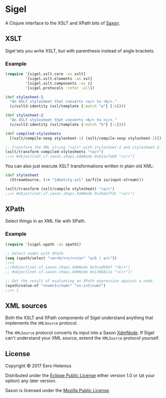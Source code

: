 Sigel
=====

A Clojure interface to the XSLT and XPath bits of [Saxon].

## XSLT

Sigel lets you write XSLT, but with parenthesis instead of angle brackets.

### Example

```clojure
(require '[sigel.xslt.core :as xslt]
         '[sigel.xslt.elements :as xsl]
         '[sigel.xslt.components :as c]
         '[sigel.protocols :refer :all])

(def stylesheet-1
  "An XSLT stylesheet that converts <a/> to <b/>."
  (c/xslt3-identity (xsl/template {:match "a"} [:b])))

(def stylesheet-2
  "An XSLT stylesheet that converts <b/> to <c/>."
  (c/xslt3-identity (xsl/template {:match "b"} [:c])))

(def compiled-stylesheets
  [(xslt/compile-sexp stylesheet-1) (xslt/compile-sexp stylesheet-2)])

;; Transform the XML string "<a/>" with stylesheet-1 and stylesheet-2.
(xslt/transform compiled-stylesheets "<a/>")
;;=> #object[net.sf.saxon.s9api.XdmNode 0x61acfa00 "<c/>"]
```

You can also just execute XSLT transformations written in plain old
XML:

```clojure
(def stylesheet
  (StreamSource. (-> "identity.xsl" io/file io/input-stream)))

(xslt/transform (xslt/compile stylesheet) "<a/>")
;;=> #object[net.sf.saxon.s9api.XdmNode 0x2bda7fdc "<a/>"]
```

## XPath

Select things in an XML file with XPath.

### Example

```clojure
(require '[sigel.xpath :as xpath])

;; Select nodes with XPath.
(seq (xpath/select "<a><b/><c/></a>" "a/b | a/c"))
;;=>
;;(#object[net.sf.saxon.s9api.XdmNode 0x3cadbb6f "<b/>"]
;; #object[net.sf.saxon.s9api.XdmNode 0x136b811a "<c/>"])

;; Get the result of evaluating an XPath expression against a node.
(xpath/value-of "<num>1</num>" "xs:int(num)")
;;=> 1
```

## XML sources

Both the XSLT and XPath components of Sigel understand anything that implements the `XMLSource` protocol.

The `XMLSource` protocol converts its input into a Saxon [XdmNode]. If Sigel can't understand your XML source, extend the `XMLSource`
protocol yourself.

## License

Copyright © 2017 Eero Helenius

Distributed under the [Eclipse Public License][EPL] either version 1.0 or (at
your option) any later version.

Saxon is licensed under the [Mozilla Public License][MPL].

[EPL]: https://www.eclipse.org/legal/epl-v10.html
[MPL]: https://www.mozilla.org/en-US/MPL
[Saxon]: http://www.saxonica.com
[XdmNode]: http://www.saxonica.com/html/documentation/javadoc/net/sf/saxon/s9api/XdmNode.html
